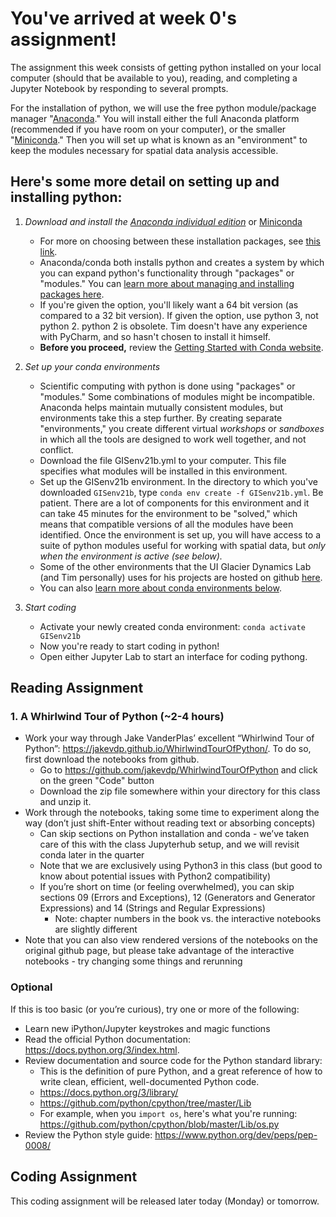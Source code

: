 # You've arrived at week 0's assignment!


The assignment this week consists of getting python installed on your local computer (should that be available to you), reading, and completing a Jupyter Notebook by responding to several prompts.

For the installation of python, we will use the free python module/package manager "[Anaconda](https://www.anaconda.com/products/individual)."  You will install either the full Anaconda platform (recommended if you have room on your computer), or the smaller "[Miniconda](https://docs.conda.io/en/latest/miniconda.html#)." Then you will set up what is known as an "environment" to keep the modules necessary for spatial data analysis accessible.

## Here's some more detail on setting up and installing python:
1. _Download and install the [Anaconda individual edition](https://docs.anaconda.com/anaconda/install/)_ or [Miniconda](https://docs.conda.io/en/latest/miniconda.html#latest-miniconda-installer-links)<br/>
    - For more on choosing between these installation packages, see [this link](https://docs.conda.io/projects/conda/en/latest/user-guide/install/download.html#anaconda-or-miniconda).
    - Anaconda/conda both installs python and creates a system by which you can expand python's functionality through "packages" or "modules." You can [learn more about managing and installing packages here](https://docs.conda.io/projects/conda/en/latest/user-guide/tasks/manage-pkgs.html#).<br/>
    - If you're given the option, you'll likely want a 64 bit version (as compared to a 32 bit version). If given the option, use python 3, not python 2. python 2 is obsolete. Tim doesn't have any experience with PyCharm, and so hasn't chosen to install it himself.<br/>
    - **Before you proceed,** review the [Getting Started with Conda website](https://docs.conda.io/projects/conda/en/latest/user-guide/getting-started.html).<br/>
  
  
2. _Set up your conda environments_<br/>
    - Scientific computing with python is done using "packages" or "modules."  Some combinations of modules might be incompatible.  Anaconda helps maintain mutually consistent modules, but environments take this a step further.  By creating separate "environments," you create different virtual _workshops_ or _sandboxes_ in which all the tools are designed to work well together, and not conflict.<br/>
    - Download the file GISenv21b.yml to your computer.  This file specifies what modules will be installed in this environment.
    - Set up the GISenv21b environment.  In the directory to which you've downloaded `GISenv21b`, type `conda env create -f GISenv21b.yml`.  Be patient.  There are a lot of components for this environment and it can take 45 minutes for the environment to be "solved," which means that compatible versions of all the modules have been identified.  Once the environment is set up, you will have access to a suite of python modules useful for working with spatial data, but _only when the environment is active (see below)._
    - Some of the other environments that the UI Glacier Dynamics Lab (and Tim personally) uses for his projects are hosted on github [here](https://github.com/tbartholomaus/conda_envs).<br/>
    - You can also [learn more about conda environments below](https://github.com/tbartholomaus/uiglaciology/blob/master/content/3-code.md#environments-internally-consistent-sets-of-python-modules).<br/>


3. _Start coding_<br/>
    - Activate your newly created conda environment: `conda activate GISenv21b`
    - Now you're ready to start coding in python!  
    - Open either Jupyter Lab to start an interface for coding pythong. 


## Reading Assignment
### 1. A Whirlwind Tour of Python (~2-4 hours)
* Work your way through Jake VanderPlas’ excellent “Whirlwind Tour of Python”: https://jakevdp.github.io/WhirlwindTourOfPython/. To do so, first download the notebooks from github.
    * Go to https://github.com/jakevdp/WhirlwindTourOfPython and click on the green "Code" button
    * Download the zip file somewhere within your directory for this class and unzip it.
* Work through the notebooks, taking some time to experiment along the way (don’t just shift-Enter without reading text or absorbing concepts)
    * Can skip sections on Python installation and conda - we’ve taken care of this with the class Jupyterhub setup, and we will revisit conda later in the quarter
    * Note that we are exclusively using Python3 in this class (but good to know about potential issues with Python2 compatibility)
    * If you’re short on time (or feeling overwhelmed), you can skip sections 09 (Errors and Exceptions), 12 (Generators and Generator Expressions) and 14 (Strings and Regular Expressions)
      * Note: chapter numbers in the book vs. the interactive notebooks are slightly different
* Note that you can also view rendered versions of the notebooks on the original github page, but please take advantage of the interactive notebooks - try changing some things and rerunning


### Optional
If this is too basic (or you’re curious), try one or more of the following:
* Learn new iPython/Jupyter keystrokes and magic functions
* Read the official Python documentation: https://docs.python.org/3/index.html. 
* Review documentation and source code for the Python standard library:
    * This is the definition of pure Python, and a great reference of how to write clean, efficient, well-documented Python code.
    * https://docs.python.org/3/library/
    * https://github.com/python/cpython/tree/master/Lib 
    * For example, when you `import os`, here's what you're running: https://github.com/python/cpython/blob/master/Lib/os.py
* Review the Python style guide: https://www.python.org/dev/peps/pep-0008/

## Coding Assignment
This coding assignment will be released later today (Monday) or tomorrow.
